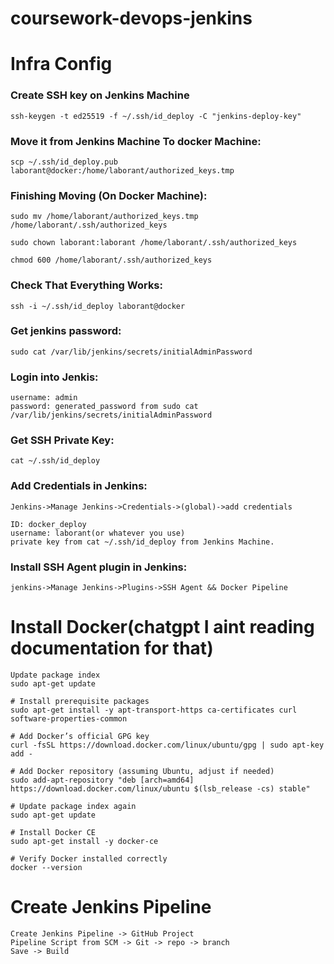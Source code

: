 # coursework-devops-jenkins
# Infra Config
### Create SSH key on Jenkins Machine
	ssh-keygen -t ed25519 -f ~/.ssh/id_deploy -C "jenkins-deploy-key"

### Move it from Jenkins Machine To docker Machine:
	scp ~/.ssh/id_deploy.pub laborant@docker:/home/laborant/authorized_keys.tmp

### Finishing Moving (On Docker Machine):
    sudo mv /home/laborant/authorized_keys.tmp /home/laborant/.ssh/authorized_keys

	sudo chown laborant:laborant /home/laborant/.ssh/authorized_keys

	chmod 600 /home/laborant/.ssh/authorized_keys
### Check That Everything Works:
    ssh -i ~/.ssh/id_deploy laborant@docker
### Get jenkins password:
    sudo cat /var/lib/jenkins/secrets/initialAdminPassword
### Login into Jenkis:
	username: admin
    password: generated_password from sudo cat /var/lib/jenkins/secrets/initialAdminPassword
### Get SSH Private Key:
	cat ~/.ssh/id_deploy
### Add Credentials in Jenkins:
	Jenkins->Manage Jenkins->Credentials->(global)->add credentials

    ID: docker_deploy
    username: laborant(or whatever you use)
    private key from cat ~/.ssh/id_deploy from Jenkins Machine.
### Install SSH Agent plugin in Jenkins:
    jenkins->Manage Jenkins->Plugins->SSH Agent && Docker Pipeline


# Install Docker(chatgpt I aint reading documentation for that)
    Update package index
    sudo apt-get update

    # Install prerequisite packages
    sudo apt-get install -y apt-transport-https ca-certificates curl software-properties-common

    # Add Docker’s official GPG key
    curl -fsSL https://download.docker.com/linux/ubuntu/gpg | sudo apt-key add -

    # Add Docker repository (assuming Ubuntu, adjust if needed)
    sudo add-apt-repository "deb [arch=amd64] https://download.docker.com/linux/ubuntu $(lsb_release -cs) stable"

    # Update package index again
    sudo apt-get update

    # Install Docker CE
    sudo apt-get install -y docker-ce

    # Verify Docker installed correctly
    docker --version
# Create Jenkins Pipeline
    Create Jenkins Pipeline -> GitHub Project
    Pipeline Script from SCM -> Git -> repo -> branch
    Save -> Build